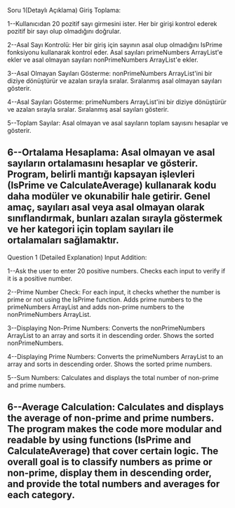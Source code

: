 Soru 1(Detaylı Açıklama)
Giriş Toplama:

1--Kullanıcıdan 20 pozitif sayı girmesini ister.
Her bir girişi kontrol ederek pozitif bir sayı olup olmadığını doğrular.

2--Asal Sayı Kontrolü:
Her bir giriş için sayının asal olup olmadığını IsPrime fonksiyonu kullanarak kontrol eder.
Asal sayıları primeNumbers ArrayList'e ekler ve asal olmayan sayıları nonPrimeNumbers ArrayList'e ekler.

3--Asal Olmayan Sayıları Gösterme:
nonPrimeNumbers ArrayList'ini bir diziye dönüştürür ve azalan sırayla sıralar.
Sıralanmış asal olmayan sayıları gösterir.

4--Asal Sayıları Gösterme:
primeNumbers ArrayList'ini bir diziye dönüştürür ve azalan sırayla sıralar.
Sıralanmış asal sayıları gösterir.

5--Toplam Sayılar:
Asal olmayan ve asal sayıların toplam sayısını hesaplar ve gösterir.

6--Ortalama Hesaplama:
Asal olmayan ve asal sayıların ortalamasını hesaplar ve gösterir.
Program, belirli mantığı kapsayan işlevleri (IsPrime ve CalculateAverage) kullanarak kodu daha modüler ve okunabilir hale getirir. Genel amaç, sayıları asal veya asal olmayan olarak sınıflandırmak, bunları azalan sırayla göstermek ve her kategori için toplam sayıları ile ortalamaları sağlamaktır.
-----------------------------------------------------------------------------------------
Question 1 (Detailed Explanation)
Input Addition:

1--Ask the user to enter 20 positive numbers.
Checks each input to verify if it is a positive number.

2--Prime Number Check:
For each input, it checks whether the number is prime or not using the IsPrime function.
Adds prime numbers to the primeNumbers ArrayList and adds non-prime numbers to the nonPrimeNumbers ArrayList.

3--Displaying Non-Prime Numbers:
Converts the nonPrimeNumbers ArrayList to an array and sorts it in descending order.
Shows the sorted nonPrimeNumbers.

4--Displaying Prime Numbers:
Converts the primeNumbers ArrayList to an array and sorts in descending order.
Shows the sorted prime numbers.

5--Sum Numbers:
Calculates and displays the total number of non-prime and prime numbers.

6--Average Calculation:
Calculates and displays the average of non-prime and prime numbers.
The program makes the code more modular and readable by using functions (IsPrime and CalculateAverage) that cover certain logic. The overall goal is to classify numbers as prime or non-prime, display them in descending order, and provide the total numbers and averages for each category.
-----------------------------------------------------------------------------------------




